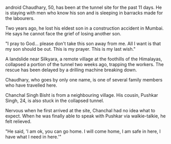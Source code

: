 android
Chaudhary, 50, has been at the tunnel site for the past 11 days. He is staying with men who know his son and is sleeping in barracks made for the labourers.

Two years ago, he lost his eldest son in a construction accident in Mumbai. He says he cannot face the grief of losing another son.

"I pray to God... please don't take this son away from me. All I want is that my son should be out. This is my prayer. This is my last wish."

A landslide near Silkyara, a remote village at the foothills of the Himalayas, collapsed a portion of the tunnel two weeks ago, trapping the workers. The rescue has been delayed by a drilling machine breaking down.

Chaudhary, who goes by only one name, is one of several family members who have travelled here.

Chanchal Singh Bisht is from a neighbouring village. His cousin, Pushkar Singh, 24, is also stuck in the collapsed tunnel.

Nervous when he first arrived at the site, Chanchal had no idea what to expect. When he was finally able to speak with Pushkar via walkie-talkie, he felt relieved.

"He said, 'I am ok, you can go home. I will come home, I am safe in here, I have what I need in here.'"

